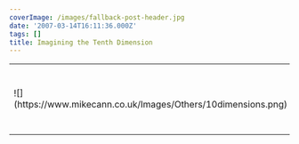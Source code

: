 ```yaml
---
coverImage: /images/fallback-post-header.jpg
date: '2007-03-14T16:11:36.000Z'
tags: []
title: Imagining the Tenth Dimension
---
```


<table width="100%" cellspacing="2" cellpadding="2" border="0" align="center" summary="">
    <tbody>
        <tr>
            <td>![](https://www.mikecann.co.uk/Images/Others/10dimensions.png)</td>
            <td valign="top">
 Ever read anything about string theroy and thought WTF? 10 dimensions? I find it hard enough to imagine anything higher than 3 let alone 10! Well this little flash website tries to help out. [Check it out ](https://www.tenthdimension.com/flash2.php):D</td>
        </tr>
    </tbody>
</table>
